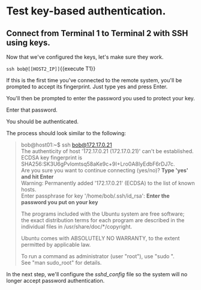 # Test key-based authentication.

## Connect from Terminal 1 to Terminal 2 with SSH using keys.

Now that we've configured the keys, let's make sure they work.

`ssh bob@[[HOST2_IP]]`{{execute T1}}

If this is the first time you've connected to the remote system, you'll be prompted to accept its fingerprint. Just type yes and press Enter.

You'll then be prompted to enter the password you used to protect your key.

Enter that password.

You should be authenticated.

The process should look similar to the following:

>bob@host01:~$ ssh bob@172.17.0.21  
>The authenticity of host '172.17.0.21 (172.17.0.21)' can't be established.  
>ECDSA key fingerprint is SHA256:SK3U6gPvlomtsq58aKe9c+9I+Lro0A8IyEdbF6rDJ7c.  
>Are you sure you want to continue connecting (yes/no)? **Type 'yes' and hit Enter**  
>Warning: Permanently added '172.17.0.21' (ECDSA) to the list of known hosts.  
>Enter passphrase for key '/home/bob/.ssh/id_rsa': **Enter the password you put on your key**  
>  
>The programs included with the Ubuntu system are free software;  
>the exact distribution terms for each program are described in the  
>individual files in /usr/share/doc/*/copyright.  
>  
>Ubuntu comes with ABSOLUTELY NO WARRANTY, to the extent permitted by applicable law.  
>  
>To run a command as administrator (user "root"), use "sudo <command>".  
>See "man sudo_root" for details.  

In the next step, we'll configure the _sshd\_config_ file so the system will no longer accept password authentication.
